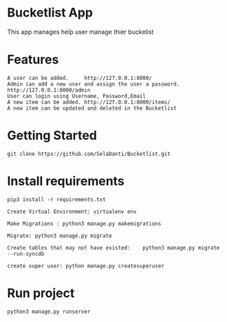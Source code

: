 # Bucketlist App

This app manages help user manage thier buckelist

# Features
	A user can be added.     http://127.0.0.1:8000/   
	Admin can add a new user and assign the user a password.     http://127.0.0.1:8000/admin
	User can login using Username, Password,Email
	A new item can be added. http://127.0.0.1:8000/items/
	A new item can be updated and deleted in the Bucketlist 

    

# Getting Started

    git clone https://github.com/SelaDanti/Bucketlist.git

   # Install requirements

   	pip3 install -r requirements.txt

    Create Virtual Environment: virtualenv env

    Make Migrations : python3 manage.py makemigrations

    Migrate: python3 manage.py migrate

    Create tables that may not have existed:    python3 manage.py migrate --run-syncdb

    create super user: python manage.py createsuperuser


# Run project

	python3 manage.py runserver